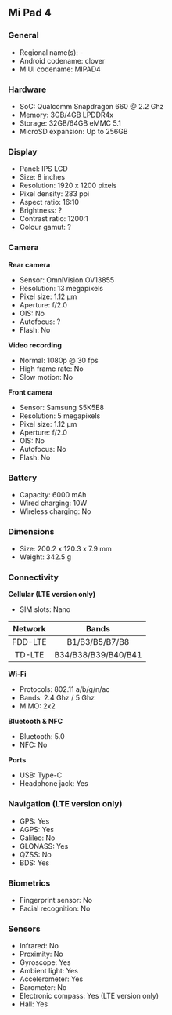 ## Mi Pad 4

### General

* Regional name(s): -
* Android codename: clover
* MIUI codename: MIPAD4

### Hardware

* SoC: Qualcomm Snapdragon 660 @ 2.2 Ghz
* Memory: 3GB/4GB LPDDR4x
* Storage: 32GB/64GB eMMC 5.1
* MicroSD expansion: Up to 256GB

### Display

* Panel: IPS LCD
* Size: 8 inches
* Resolution: 1920 x 1200 pixels
* Pixel density: 283 ppi
* Aspect ratio: 16:10
* Brightness: ?
* Contrast ratio: 1200:1
* Colour gamut: ?

### Camera

**Rear camera**

* Sensor: OmniVision OV13855
* Resolution: 13 megapixels
* Pixel size: 1.12 µm
* Aperture: f/2.0
* OIS: No
* Autofocus: ?
* Flash: No

**Video recording**

* Normal: 1080p @ 30 fps
* High frame rate: No
* Slow motion: No

**Front camera**

* Sensor: Samsung S5K5E8
* Resolution: 5 megapixels
* Pixel size: 1.12 µm
* Aperture: f/2.0
* OIS: No
* Autofocus: No
* Flash: No

### Battery

* Capacity: 6000 mAh
* Wired charging: 10W
* Wireless charging: No

### Dimensions

* Size: 200.2 x 120.3 x 7.9 mm
* Weight: 342.5 g

### Connectivity

**Cellular (LTE version only)**

* SIM slots: Nano

|  Network  |   Bands   |
|:---------:|:-------------------:|
|  FDD-LTE  |    B1/B3/B5/B7/B8   |
|   TD-LTE  | B34/B38/B39/B40/B41 |

**Wi-Fi**

* Protocols: 802.11 a/b/g/n/ac
* Bands: 2.4 Ghz / 5 Ghz
* MIMO: 2x2

**Bluetooth & NFC**

* Bluetooth: 5.0 
* NFC: No

**Ports**

* USB: Type-C
* Headphone jack: Yes

### Navigation (LTE version only)

* GPS: Yes
* AGPS: Yes
* Galileo: No
* GLONASS: Yes
* QZSS: No
* BDS: Yes

### Biometrics

* Fingerprint sensor: No
* Facial recognition: No

### Sensors

* Infrared: No
* Proximity: No
* Gyroscope: Yes
* Ambient light: Yes
* Accelerometer: Yes
* Barometer: No
* Electronic compass: Yes (LTE version only)
* Hall: Yes